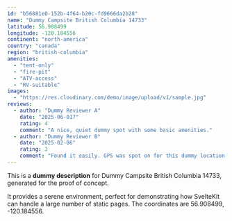 ```yaml
---
id: "b56881e0-152b-4f64-b20c-fd9666da2b28"
name: "Dummy Campsite British Columbia 14733"
latitude: 56.908499
longitude: -120.184556
continent: "north-america"
country: "canada"
region: "british-columbia"
amenities:
  - "tent-only"
  - "fire-pit"
  - "ATV-access"
  - "RV-suitable"
images:
  - "https://res.cloudinary.com/demo/image/upload/v1/sample.jpg"
reviews:
  - author: "Dummy Reviewer A"
    date: "2025-06-017"
    rating: 4
    comment: "A nice, quiet dummy spot with some basic amenities."
  - author: "Dummy Reviewer B"
    date: "2025-02-06"
    rating: 2
    comment: "Found it easily. GPS was spot on for this dummy location."
---
```


This is a **dummy description** for Dummy Campsite British Columbia 14733, generated for the proof of concept.

It provides a serene environment, perfect for demonstrating how SvelteKit can handle a large number of static pages. The coordinates are 56.908499, -120.184556.
